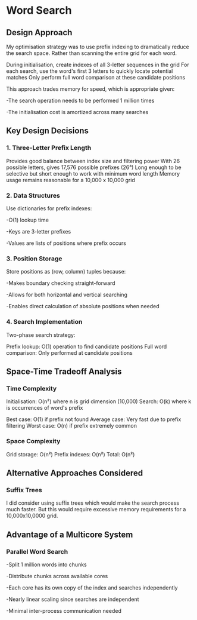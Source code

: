 # Word Search
## Design Approach

My optimisation strategy was to use prefix indexing to dramatically reduce the search space. Rather than scanning the entire grid for each word.

During initialisation, create indexes of all 3-letter sequences in the grid
For each search, use the word's first 3 letters to quickly locate potential matches
Only perform full word comparison at these candidate positions

This approach trades memory for speed, which is appropriate given:

-The search operation needs to be performed 1 million times

-The initialisation cost is amortized across many searches

## Key Design Decisions
### 1. Three-Letter Prefix Length
Provides good balance between index size and filtering power
With 26 possible letters, gives 17,576 possible prefixes (26³)
Long enough to be selective but short enough to work with minimum word length
Memory usage remains reasonable for a 10,000 x 10,000 grid

### 2. Data Structures
Use dictionaries for prefix indexes:

-O(1) lookup time

-Keys are 3-letter prefixes

-Values are lists of positions where prefix occurs

### 3. Position Storage
Store positions as (row, column) tuples because:

-Makes boundary checking straight-forward

-Allows for both horizontal and vertical searching

-Enables direct calculation of absolute positions when needed

### 4. Search Implementation
Two-phase search strategy:

Prefix lookup: O(1) operation to find candidate positions
Full word comparison: Only performed at candidate positions

## Space-Time Tradeoff Analysis
### Time Complexity
Initialisation: O(n²) where n is grid dimension (10,000)
Search: O(k) where k is occurrences of word's prefix

Best case: O(1) if prefix not found
Average case: Very fast due to prefix filtering
Worst case: O(n) if prefix extremely common

### Space Complexity
Grid storage: O(n²)
Prefix indexes: O(n²)
Total: O(n²)

## Alternative Approaches Considered
### Suffix Trees
I did consider using suffix trees which would make the search process much faster. But this would require excessive memory requirements for a 10,000x10,0000 grid.

## Advantage of a Multicore System
### Parallel Word Search

-Split 1 million words into chunks

-Distribute chunks across available cores

-Each core has its own copy of the index and searches independently

-Nearly linear scaling since searches are independent

-Minimal inter-process communication needed
